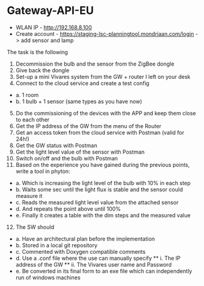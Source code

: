 # Gateway-API-EU
* WLAN IP - http://192.168.8.100
* Create account - https://staging-lsc-planningtool.mondriaan.com/login
-> add sensor and lamp



The task is the following

1.	Decommission the bulb and the sensor from the ZigBee dongle 
2.	Give back the dongle 
3.	Set-up a mini Vivares system from the GW + router I left on your desk
4.	Connect to the cloud service and create a test config
* a.	1 room
* b.	1 bulb + 1 sensor (same types as you have now)
5.	Do the commissioning of the devices with the APP and keep them close to each other 
6.	Get the IP address of the GW from the menu of the Router
7.	Get an access token from the cloud service with Postman (valid for 24h!)
8.	Get the GW status with Postman
9.	Get the light level value of the sensor with Postman
10.	Switch on/off and the bulb with Postman
11.	Based on the experience you have gained during the previous points, write a tool in phyton:
* a.	Which is increasing the light level of the bulb with 10% in each step
* b.	Waits some sec until the light flux is stable and the sensor could measure it
* c.	Reads the measured light level value from the attached sensor
* d.	And repeats the point above until 100%
* e.	Finally it creates a table with the dim steps and the measured value
12.	The SW should
* a.	Have an architectural plan before the implementation
* b.	Stored in a local git repository
* c.	Commented with Doxygen compatible comments
* d.	Use a .conf file where the use can manually specify
** i.	The IP address of the GW
** ii.	The Vivares user name and Password
* e.	Be converted in its final form to an exe file which can independently run of windows machines

